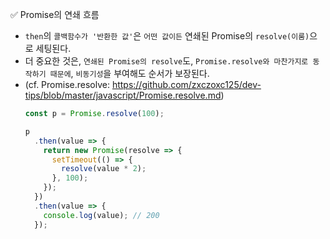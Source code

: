 ✅ Promise의 연쇄 흐름
* `then`의 `콜백함수가 '반환한 값'`은 `어떤 값이든` 연쇄된 Promise의 `resolve(이룸)`으로 세팅된다.
* 더 중요한 것은, `연쇄된 Promise의 resolve`도, `Promise.resolve와 마찬가지로 동작하기 때문에`, `비동기성`을 부여해도 순서가 보장된다.
* (cf. Promise.resolve: https://github.com/zxczoxc125/dev-tips/blob/master/javascript/Promise.resolve.md)   
  ```javascript
  const p = Promise.resolve(100);

  p
    .then(value => {
      return new Promise(resolve => {
        setTimeout(() => {
          resolve(value * 2);
        }, 100);
      });
    })
    .then(value => {
      console.log(value); // 200
    });
  ```